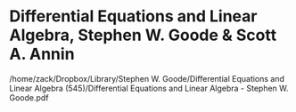 # Differential Equations and Linear Algebra, Stephen W. Goode & Scott A. Annin

/home/zack/Dropbox/Library/Stephen W. Goode/Differential Equations and Linear Algebra (545)/Differential Equations and Linear Algebra - Stephen W. Goode.pdf

